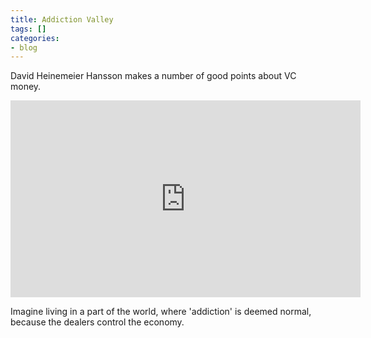 ```yaml
---
title: Addiction Valley
tags: []
categories:
- blog
---
```

David Heinemeier Hansson makes a number of good points about VC money.
<!--more-->

<iframe width="560" height="315" src="http://www.youtube.com/embed/MlhAkNWC1qo" frameborder="0"> </iframe>

Imagine living in a part of the world, where 'addiction' is deemed normal,
because the dealers control the economy.


